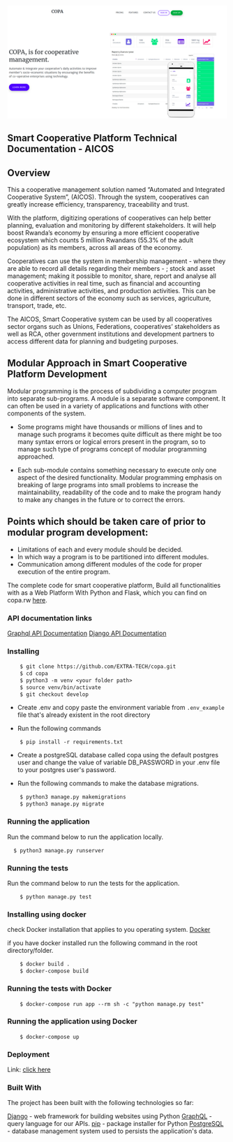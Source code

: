 ![alt text](https://raw.githubusercontent.com/muhiza/extrat/master/static/copa_new_home_page.png)

## Smart Cooperative Platform Technical Documentation - AICOS

## Overview
This a cooperative management solution named “Automated and Integrated Cooperative System”, (AICOS). Through the system, cooperatives can greatly increase efficiency, transparency, traceability and trust.

With the platform, digitizing operations of cooperatives can help better planning, evaluation and monitoring by different stakeholders. It will help boost Rwanda’s economy by ensuring a more efficient cooperative ecosystem which counts 5 million Rwandans (55.3% of the adult population) as its members, across all areas of the economy.

Cooperatives can use the system in membership management - where they are able to record all details regarding their members - ; stock and asset management; making it possible to monitor, share, report and analyse all cooperative activities in real time, such as financial and accounting activities, administrative activities, and production activities. This can be done in different sectors of the economy such as services, agriculture, transport, trade, etc.

The AICOS, Smart Cooperative system can be used by all cooperatives sector organs such as Unions, Federations, cooperatives’ stakeholders as well as RCA, other government institutions and development partners to access different data for planning and budgeting purposes.

## Modular Approach in Smart Cooperative Platform Development

Modular programming is the process of subdividing a computer program into separate sub-programs. A module is a separate software component. It can often be used in a variety of applications and functions with other components of the system.

* Some programs might have thousands or millions of lines and to manage such programs it becomes quite difficult as there might be too many syntax errors or logical errors present in the program, so to manage such type of programs concept of modular programming approached.

* Each sub-module contains something necessary to execute only one aspect of the desired functionality.
Modular programming emphasis on breaking of large programs into small problems to increase the maintainability, readability of the code and to make the program handy to make any changes in the future or to correct the errors.

## Points which should be taken care of prior to modular program development:

* Limitations of each and every module should be decided.
* In which way a program is to be partitioned into different modules.
* Communication among different modules of the code for proper execution of the entire program.

The complete code for smart cooperative platform, Build all functionalities with as a Web Platform With Python and Flask, which you can find on copa.rw [here](https://www.copa.rw/).


### API documentation links

[Graphql API Documentation]()
[Django API Documentation]()

### Installing

```
    $ git clone https://github.com/EXTRA-TECH/copa.git
    $ cd copa
    $ python3 -m venv <your folder path>
    $ source venv/bin/activate
    $ git checkout develop

```

- Create .env and copy paste the environment variable from `.env_example` file that's already existent in the root directory

- Run the following commands

```
    $ pip install -r requirements.txt

```

- Create a postgreSQL database called copa using the default postgres user and change the value of variable DB_PASSWORD in your .env file to your postgres user's password.

- Run the following commands to make the database migrations.

```
    $ python3 manage.py makemigrations
    $ python3 manage.py migrate
```

### Running the application

Run the command below to run the application locally.

```
  $ python3 manage.py runserver

```

### Running the tests

Run the command below to run the tests for the application.

```
    $ python manage.py test

```

### Installing using docker

check Docker installation that applies to you operating system. [Docker](https://docs.docker.com/get-docker/)

if you have docker installed run the following command in the root directory/folder.

```
    $ docker build .
    $ docker-compose build
```

### Running the tests with Docker

```
    $ docker-compose run app --rm sh -c "python manage.py test"
```
### Running the application using Docker

```
    $ docker-compose up
```

### Deployment

Link: [click here](https://www.copa.rw/)

### Built With

The project has been built with the following technologies so far:

[Django](https://www.djangoproject.com/) - web framework for building websites using Python
[GraphQL](https://graphql.org/) - query language for our APIs.
[pip](https://pip.pypa.io/en/stable/) - package installer for Python
[PostgreSQL](https://www.postgresql.org/) - database management system used to persists the application's data.

